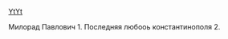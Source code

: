 [YtYt](https://www.figma.com/file/SfyW6Kgrqb0L1WLyWy8A98/YtYt)

Милорад Павлович
    1. Последняя любооь константинополя
    2. 